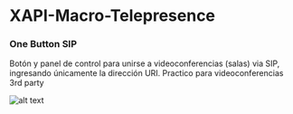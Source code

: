# XAPI-Macro-Telepresence
### One Button SIP
Botón y panel de control para unirse a videoconferencias (salas) via SIP, ingresando únicamente la dirección URI.
Practico para videoconferencias 3rd party 

![alt text](https:/github.com/JoseRev/XAPI-Macro-Telepresence/blob/main/img/One-Button-SIP-short.png?raw=true)
